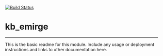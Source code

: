 [![Build Status](https://travis-ci.org/dylan/kb_emirge.svg?branch=master)](https://travis-ci.org/dylan/kb_emirge)

# kb_emirge
---

This is the basic readme for this module. Include any usage or deployment instructions and links to other documentation here.
